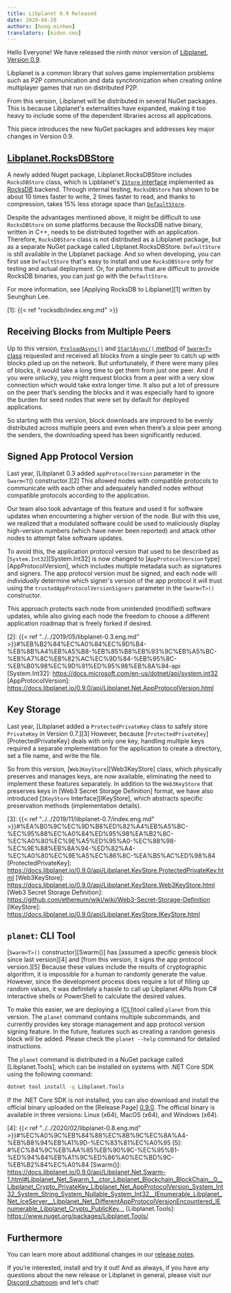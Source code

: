 ```yaml
---
title: Libplanet 0.9 Released
date: 2020-04-28
authors: [hong.minhee]
translators: [kidon.seo]
---
```


Hello Everyone! We have released the ninth minor version of [Libplanet], [Version 0.9][0.9.0].

Libplanet is a common library that solves game implementation problems such as P2P communication and data synchronization when creating online multiplayer games that run on distributed P2P.

From this version, Libplanet will be distributed in several NuGet packages. This is because Libplanet's externalities have expanded, making it too heavy to include some of the dependent libraries across all applications.

This piece introduces the new NuGet packages and addresses key major changes in Version 0.9.


[Libplanet]: https://libplanet.io/
[0.9.0]: https://github.com/planetarium/libplanet/releases/tag/0.9.0


[Libplanet.RocksDBStore]
------------------------

A newly added Nuget package, Libplanet.RocksDBStore includes `RocksDBStore` class, which is Lipblanet's [`IStore` interface][IStore] implemented as [RocksDB] backend. Through internal testing, `RocksDBStore` has shown to be about 10 times faster to write, 2 times faster to read, and thanks to compression, takes 15% less storage space than [`DefaultStore`][DefaultStore].

Despite the advantages mentioned above, it might be difficult to use `RocksDBStore` on some platforms because the RocksDB native binary, written in C++, needs to be distributed together with an application.
Therefore, `RocksDBStore` class is not distributed as a Libplanet package, but as a separate NuGet package called Libplanet.RocksDBStore. `DefaultStore` is still available in the Libplanet package. And so when developing, you can first use `DefaultStore` that's easy to install and use `RocksDBStore` only for testing and actual deployment. Or, for platforms that are difficult to provide RocksDB binaries, you can just go with the `DefaultStore`.

For more information, see [Applying RocksDB to Libplanet][1] written by Seunghun Lee.

[Libplanet.RocksDBStore]: https://www.nuget.org/packages/Libplanet.RocksDBStore/
[IStore]: https://docs.libplanet.io/0.9.0/api/Libplanet.Store.IStore.html
[RocksDB]: https://rocksdb.org/
[DefaultStore]: https://docs.libplanet.io/0.9.0/api/Libplanet.Store.DefaultStore.html
[1]: {{< ref "rocksdb/index.eng.md" >}}


Receiving Blocks from Multiple Peers
------------------------------------

Up to this version, [`PreloadAsync()`][Swarm.PreloadAsync] and [`StartAsync()` method][Swarm.StartAsync] of [`Swarm<T>` class][Swarm] requested and received all blocks from a single peer to catch up with blocks piled up on the network. But unfortunately, if there were many piles of blocks, it would take a long time to get them from just one peer.
And if you were unlucky, you might request blocks from a peer with a very slow connection which would take extra longer time. It also put a lot of pressure on the peer that’s sending the blocks and it was especially hard to ignore the burden for seed nodes that were set by default for deployed applications.

So starting with this version, block downloads are improved to be evenly distributed across multiple peers and even when there’s a slow peer among the senders, the downloading speed has been significantly reduced. 


[Swarm]: https://docs.libplanet.io/0.9.0/api/Libplanet.Net.Swarm-1.html
[Swarm.PreloadAsync]: https://docs.libplanet.io/0.9.0/api/Libplanet.Net.Swarm-1.html#Libplanet_Net_Swarm_1_PreloadAsync_System_Nullable_TimeSpan__IProgress_Libplanet_Net_PreloadState__IImmutableSet_Libplanet_Address__EventHandler_Libplanet_Net_PreloadBlockDownloadFailEventArgs__CancellationToken_
[Swarm.StartAsync]: https://docs.libplanet.io/0.9.0/api/Libplanet.Net.Swarm-1.html#Libplanet_Net_Swarm_1_StartAsync_TimeSpan_TimeSpan_CancellationToken_


Signed App Protocol Version
---------------------------

Last year, [Libplanet 0.3 added `appProtocolVersion` parameter in the `Swarm<T`() constructor.][2] This allowed nodes with compatible protocols to communicate with each other and adequately handled nodes without compatible protocols according to the application.

Our team also took advantage of this feature and used it for software updates when encountering a higher version of the node. But with this use, we realized that a modulated software could be used to maliciously display high-version numbers (which have never been reported) and attack other nodes to attempt false software updates.

To avoid this, the application protocol version that used to be described as [`System.Int32`][System.Int32] is now changed to [`AppProtocolVersion` type][AppProtocolVersion], which includes multiple metadata such as signatures and signers. The app protocol version must be signed, and each node will *individually* determine which signer's version of the app protocol it will trust using the `trustedAppProtocolVersionSigners` parameter in the `Swarm<T>()` constructor.

This approach protects each node from unintended (modified) software updates, while also giving each node the freedom to choose a different application roadmap that is freely forked if desired.


[2]: {{< ref "../../2019/05/libplanet-0.3.eng.md" >}}#%EB%B2%84%EC%A0%84%EC%9D%B4-%EB%8B%A4%EB%A5%B8-%EB%85%B8%EB%93%9C%EB%A5%BC-%EB%A7%8C%EB%82%AC%EC%9D%84-%EB%95%8C-%EB%B0%98%EC%9D%91%ED%95%98%EB%8A%94-api
[System.Int32]: https://docs.microsoft.com/en-us/dotnet/api/system.int32
[AppProtocolVersion]: https://docs.libplanet.io/0.9.0/api/Libplanet.Net.AppProtocolVersion.html


Key Storage
-----------

Last year, [Libplanet added a `ProtectedPrivateKey` class to safely store `PrivateKey` in Version 0.7.][3] However, because [`ProtectedPrivateKey`][ProtectedPrivateKey] deals with only one key, handling multiple keys required a separate implementation for the application to create a directory, set a file name, and write the file.

So from this version, [`Web3KeyStore`][Web3KeyStore] class, which physically preserves and manages keys, are now available, eliminating the need to implement these features separately. In addition to the `Web3KeyStore` that preserves keys in [Web3 Secret Storage Definition] format, we have also introduced [`IKeyStore` Interface][IKeyStore], which abstracts specific preservation methods (implementation details).


[3]: {{< ref "../../2019/11/libplanet-0.7/index.eng.md" >}}#%EA%B0%9C%EC%9D%B8%ED%82%A4%EB%A5%BC-%EC%95%88%EC%A0%84%ED%95%98%EA%B2%8C-%EC%A0%80%EC%9E%A5%ED%95%A0-%EC%88%98-%EC%9E%88%EB%8A%94-%ED%82%A4-%EC%A0%80%EC%9E%A5%EC%86%8C-%EA%B5%AC%ED%98%84
[ProtectedPrivateKey]: https://docs.libplanet.io/0.9.0/api/Libplanet.KeyStore.ProtectedPrivateKey.html
[Web3KeyStore]: https://docs.libplanet.io/0.9.0/api/Libplanet.KeyStore.Web3KeyStore.html
[Web3 Secret Storage Definition]: https://github.com/ethereum/wiki/wiki/Web3-Secret-Storage-Definition
[IKeyStore]: https://docs.libplanet.io/0.9.0/api/Libplanet.KeyStore.IKeyStore.html


`planet`: CLI Tool
---------------------

[`Swarm<T>()` constructor][Swarm()] has [assumed a specific genesis block since last version][4] and [from this version, it signs the app protocol version.][5] Because these values include the results of cryptographic algorithm, it is impossible for a human to randomly generate the value. However, since the development process does require a lot of filling up random values, it was definitely a hassle to call up Libplanet APIs from C# interactive shells or PowerShell to calculate the desired values.

To make this easier, we are deploying a (<abbr title="command-line interface">CLI</abbr>)tool called `planet` from this version. The `planet` command contains multiple subcommands, and currently provides key storage management and app protocol version signing feature. In the future, features such as creating a random genesis block will be added. Please check the `planet --help` command for detailed instructions.

The `planet` command is distributed in a NuGet package called [Libplanet.Tools], which can be installed on systems with .NET Core SDK using the following command:


~~~~ bash
dotnet tool install -g Libplanet.Tools
~~~~


If the .NET Core SDK is not installed, you can also download and install the official binary uploaded on the [Release Page] [0.9.0]. The official binary is available in three versions: Linux (x64), MacOS (x64), and Windows (x64).


[4]: {{< ref "../../2020/02/libplanet-0.8.eng.md" >}}#%EC%A0%9C%EB%84%88%EC%8B%9C%EC%8A%A4-%EB%B8%94%EB%A1%9D-%EC%83%81%EC%A0%95
[5]: #%EC%84%9C%EB%AA%85%EB%90%9C-%EC%95%B1-%ED%94%84%EB%A1%9C%ED%86%A0%EC%BD%9C-%EB%B2%84%EC%A0%84
[Swarm()]: https://docs.libplanet.io/0.9.0/api/Libplanet.Net.Swarm-1.html#Libplanet_Net_Swarm_1__ctor_Libplanet_Blockchain_BlockChain__0__Libplanet_Crypto_PrivateKey_Libplanet_Net_AppProtocolVersion_System_Int32_System_String_System_Nullable_System_Int32__IEnumerable_Libplanet_Net_IceServer__Libplanet_Net_DifferentAppProtocolVersionEncountered_IEnumerable_Libplanet_Crypto_PublicKey__
[Libplanet.Tools]: https://www.nuget.org/packages/Libplanet.Tools/


Furthermore
-----------

You can learn more about additional changes in our [release notes][0.9.0].

If you’re interested, install and try it out! And as always, if you have any questions about the new release or Libplanet in general, please visit our [Discord chatroom][Discord] and let’s chat!

[Nine Chronicles]: https://nine-chronicles.com/
[Discord]: https://discord.gg/planetarium
